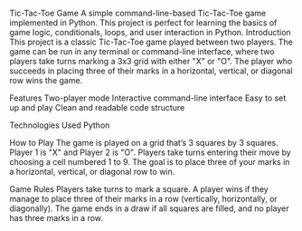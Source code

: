Tic-Tac-Toe Game
A simple command-line-based Tic-Tac-Toe game implemented in Python. This project is perfect for learning the basics of game logic, conditionals, loops, and user interaction in Python.
Introduction
This project is a classic Tic-Tac-Toe game played between two players. The game can be run in any terminal or command-line interface, where two players take turns marking a 3x3 grid with either "X" or "O". The player who succeeds in placing three of their marks in a horizontal, vertical, or diagonal row wins the game.

Features
Two-player mode
Interactive command-line interface
Easy to set up and play
Clean and readable code structure

Technologies Used
Python


How to Play
The game is played on a grid that’s 3 squares by 3 squares.
Player 1 is "X" and Player 2 is "O".
Players take turns entering their move by choosing a cell numbered 1 to 9.
The goal is to place three of your marks in a horizontal, vertical, or diagonal row to win.

Game Rules
Players take turns to mark a square.
A player wins if they manage to place three of their marks in a row (vertically, horizontally, or diagonally).
The game ends in a draw if all squares are filled, and no player has three marks in a row.

